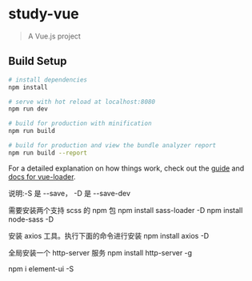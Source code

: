 # study-vue

> A Vue.js project

## Build Setup

``` bash
# install dependencies
npm install

# serve with hot reload at localhost:8080
npm run dev

# build for production with minification
npm run build

# build for production and view the bundle analyzer report
npm run build --report
```

For a detailed explanation on how things work, check out the [guide](http://vuejs-templates.github.io/webpack/) and [docs for vue-loader](http://vuejs.github.io/vue-loader).

说明:-S 是 --save， -D 是 --save-dev

需要安装两个支持 scss 的 npm 包
npm install sass-loader -D
npm install node-sass -D


安装 axios 工具。执行下面的命令进行安装
npm install axios -D

全局安装一个 http-server 服务
npm install http-server -g


npm i element-ui -S





